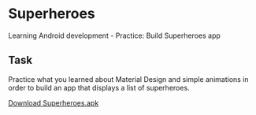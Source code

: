# Superheroes
Learning Android development - Practice: Build Superheroes app

## Task
Practice what you learned about Material Design and simple animations in order to build an app that displays a list of superheroes.

[Download Superheroes.apk](https://github.com/Kelly-Nesh/Superheroes/raw/main/app/release/Superheroes.apk)
